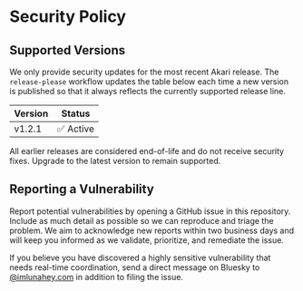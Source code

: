 # Security Policy

## Supported Versions

We only provide security updates for the most recent Akari release. The
`release-please` workflow updates the table below each time a new version is
published so that it always reflects the currently supported release line.

| Version | Status |
| ------- | ------ |
| <!-- x-release-please-version -->v1.2.1 | ✅ Active |

All earlier releases are considered end-of-life and do not receive security
fixes. Upgrade to the latest version to remain supported.

## Reporting a Vulnerability

Report potential vulnerabilities by opening a GitHub issue in this repository.
Include as much detail as possible so we can reproduce and triage the problem.
We aim to acknowledge new reports within two business days and will keep you
informed as we validate, prioritize, and remediate the issue.

If you believe you have discovered a highly sensitive vulnerability that needs
real-time coordination, send a direct message on Bluesky to
[@imlunahey.com](https://bsky.app/profile/imlunahey.com) in addition to filing
the issue.
